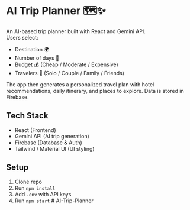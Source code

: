 # AI Trip Planner 🗺️✨

An AI-based trip planner built with React and Gemini API.  
Users select:
- Destination 🌍  
- Number of days 📅  
- Budget 💰 (Cheap / Moderate / Expensive)  
- Travelers 👥 (Solo / Couple / Family / Friends)  

The app then generates a personalized travel plan with hotel recommendations, daily itinerary, and places to explore. Data is stored in Firebase.

## Tech Stack
- React (Frontend)
- Gemini API (AI trip generation)
- Firebase (Database & Auth)
- Tailwind / Material UI (UI styling)

## Setup
1. Clone repo
2. Run `npm install`
3. Add `.env` with API keys
4. Run `npm start`
#   A I - T r i p - P l a n n e r  
 